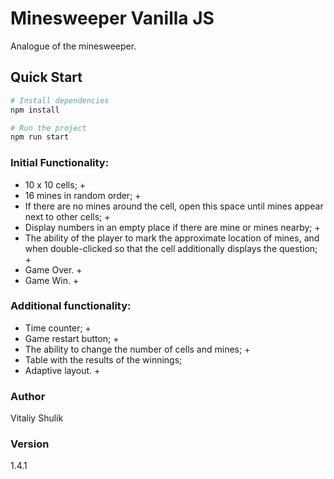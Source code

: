 # Minesweeper Vanilla JS

Аnalogue of the minesweeper.


## Quick Start

```bash
# Install dependencies
npm install

# Run the project
npm run start
```

### Initial Functionality:

- 10 x 10 cells; +
- 16 mines in random order; +
- If there are no mines around the cell, open this space until mines appear next to other cells; +
- Display numbers in an empty place if there are mine or mines nearby; +
- The ability of the player to mark the approximate location of mines, and when double-clicked so that the cell additionally displays the question; +
- Game Over. +
- Game Win. +

### Additional functionality:

- Time counter; +
- Game restart button; +
- The ability to change the number of cells and mines; +
- Table with the results of the winnings;
- Adaptive layout. +

### Author
Vitaliy Shulik

### Version
1.4.1

